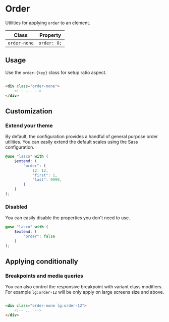 # Order

Utilities for applying `order` to an element.

| Class        | Property    |
|--------------|-------------|
| `order-none` | `order: 0;` |

## Usage

Use the `order-{key}` class for setup ratio aspect.

```html

<div class="order-none">
    <!-- ... -->
</div>
```

## Customization

### Extend your theme

By default, the configuration provides a handful of general purpose order utilities. You can easily extend the
default scales using the Sass configuration.

```scss
@use "lasco" with (
    $extend: (
        "order": (
            12: 12,
            "first": 1,
            "last": 9999,
        )
    )
);
```

### Disabled

You can easily disable the properties you don't need to use.

```scss
@use "lasco" with (
    $extend: (
        "order": false
    )
);
```

## Applying conditionally

### Breakpoints and media queries

You can also control the responsive breakpoint with variant class modifiers. For example `lg:order-12` will be only
apply on large screens size and above.

```html

<div class="order-none lg:order-12">
    <!-- ... -->
</div>
```
